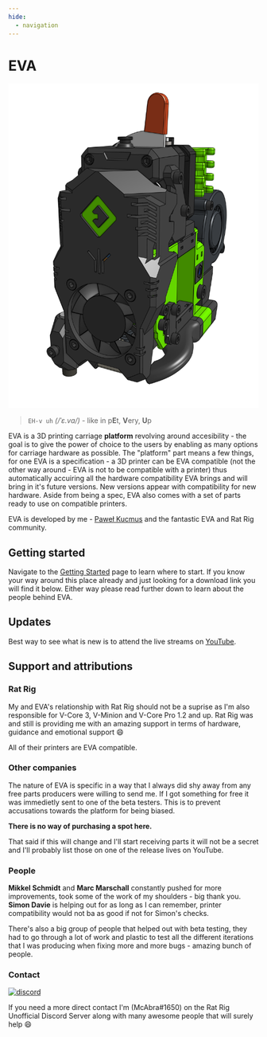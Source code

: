 ```yaml
---
hide:
  - navigation
---
```


# EVA

![](assets/EVA_MAIN.png)

> `EH-v uh` *(/ˈɛ.va/)* - like in p<b>E</b>t, <b>V</b>ery, <b>U</b>p 

EVA is a 3D printing carriage **platform** revolving around accesibility - the goal is to give the power of choice to the users by enabling as many options for carriage hardware as possible. The "platform" part means a few things, for one EVA is a specification - a 3D printer can be EVA compatible (not the other way around - EVA is not to be compatible with a printer) thus automatically accuiring all the hardware compatibility EVA brings and will bring in it's future versions. New versions appear with compatibility for new hardware. Aside from being a spec, EVA also comes with a set of parts ready to use on compatible printers.

EVA is developed by me - [Paweł Kucmus](https://github.com/pkucmus) and the fantastic EVA and Rat Rig community.

## Getting started

Navigate to the [Getting Started](/getting_started) page to learn where to start. If you know your way around this place already and just looking for a download link you will find it below. Either way please read further down to learn about the people behind EVA.

## Updates

Best way to see what is new is to attend the live streams on [YouTube](https://www.youtube.com/channel/UCkbho7PSaXQlU6l5Vt3wfKA).

## Support and attributions

### Rat Rig

My and EVA's relationship with Rat Rig should not be a suprise as I'm also responsible for V-Core 3, V-Minion and V-Core Pro 1.2 and up. 
Rat Rig was and still is providing me with an amazing support in terms of hardware, guidance and emotional support :smile:

All of their printers are EVA compatible.

### Other companies

The nature of EVA is specific in a way that I always did shy away from any free parts producers were willing to send me. If I got something for free it was immedietly sent to one of the beta testers. This is to prevent accusations towards the platform for being biased. 

**There is no way of purchasing a spot here.**

That said if this will change and I'll start receiving parts it will not be a secret and I'll probably list those on one of the release lives on YouTube.

### People

**Mikkel Schmidt** and **Marc Marschall** constantly pushed for more improvements, took some of the work of my shoulders - big thank you. **Simon Davie** is helping out for as long as I can remember, printer compatibility would not ba as good if not for Simon's checks. 

There's also a big group of people that helped out with beta testing, they had to go through a lot of work and plastic to test all the different iterations that I was producing when fixing more and more bugs - amazing bunch of people.

### Contact

<a href="http://discord.gg/ratrig" target="_blank" rel="noopener noreferrer">
    <img src="https://img.shields.io/discord/582187371529764864?color=%235865F2&label=discord&logo=discord&logoColor=white&style=for-the-badge" alt="discord"/>
</a>

If you need a more direct contact I'm (McAbra#1650) on the Rat Rig Unofficial Discord Server along with many awesome people that will surely help 😄
